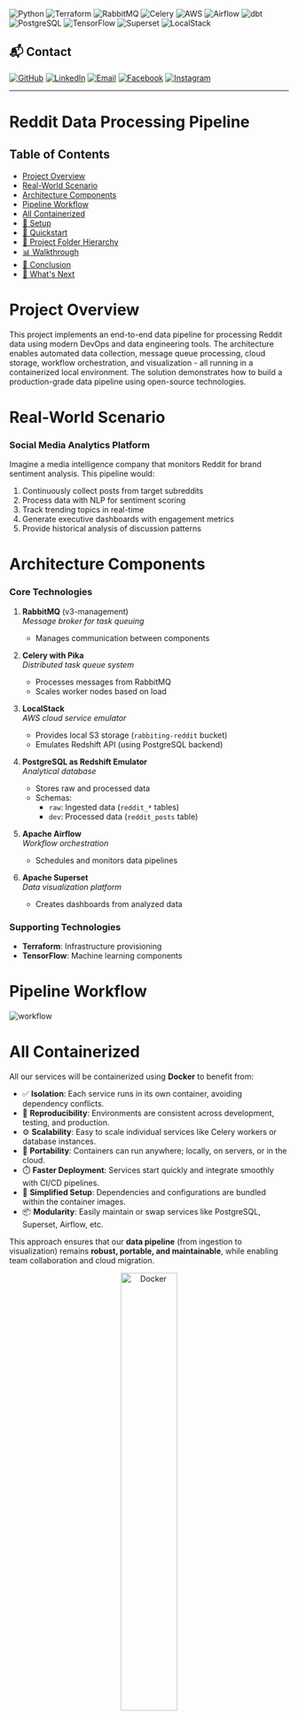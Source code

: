 ![Python](https://img.shields.io/badge/Language-Python%203.10-blue?logo=python&logoColor=white)
![Terraform](https://img.shields.io/badge/IaC-Terraform-7B42BC?logo=terraform&logoColor=white)
![RabbitMQ](https://img.shields.io/badge/Messaging-RabbitMQ-FF6600?logo=rabbitmq&logoColor=white)
![Celery](https://img.shields.io/badge/Task%20Queue-Celery-37814A?logo=celery&logoColor=white)
![AWS](https://img.shields.io/badge/Cloud-AWS-232F3E?logo=amazon-aws&logoColor=white)
![Airflow](https://img.shields.io/badge/Orchestrator-Apache%20Airflow-017CEE?logo=apache-airflow&logoColor=white)
![dbt](https://img.shields.io/badge/Transformation-dbt-FD5126?logo=dbt&logoColor=white)
![PostgreSQL](https://img.shields.io/badge/Database-PostgreSQL-316192?logo=postgresql&logoColor=white)
![TensorFlow](https://img.shields.io/badge/ML-TensorFlow-FF6F00?logo=tensorflow&logoColor=white)
![Superset](https://img.shields.io/badge/BI-Apache%20Superset-orange?logo=apache-superset&logoColor=white)
![LocalStack](https://img.shields.io/badge/Cloud%20Emulation-LocalStack-purple?logo=localstack&logoColor=white)

## 📬 Contact

[![GitHub](https://img.shields.io/badge/GitHub-karkouri--zakaria-181717?logo=github)](https://github.com/karkouri-zakaria)
[![LinkedIn](https://img.shields.io/badge/LinkedIn-Karkouri%20Zakaria-blue?logo=linkedin)](https://www.linkedin.com/in/karkouri-zakaria/)
[![Email](https://img.shields.io/badge/Email-zakaria.karkouri%40outlook.com-red?logo=gmail)](mailto:zakaria.karkouri@outlook.com)
[![Facebook](https://img.shields.io/badge/Facebook-Karkouri%20Zakaria-1877F2?logo=facebook&logoColor=white)](https://www.facebook.com/karkouri.zakaria/)
[![Instagram](https://img.shields.io/badge/Instagram-zakaria.karkouri-E4405F?logo=instagram&logoColor=white)](https://www.instagram.com/zakaria.karkouri/)

---

# Reddit Data Processing Pipeline

## Table of Contents
- [Project Overview](#project-overview)
- [Real-World Scenario](#real-world-scenario)
- [Architecture Components](#architecture-components)
- [Pipeline Workflow](#pipeline-workflow)
- [All Containerized](#all-containerized)
- [🐳 Setup](#-setup)
- [🚀 Quickstart](#-quickstart)
- [📁 Project Folder Hierarchy](#-project-folder-hierarchy)
- [📊 Walkthrough](#-walkthrough)
- [📌 Conclusion](#-conclusion)
- [🔭 What's Next](#-whats-next)

# Project Overview
This project implements an end-to-end data pipeline for processing Reddit data using modern DevOps and data engineering tools. The architecture enables automated data collection, message queue processing, cloud storage, workflow orchestration, and visualization - all running in a containerized local environment. The solution demonstrates how to build a production-grade data pipeline using open-source technologies.

# Real-World Scenario
### Social Media Analytics Platform
Imagine a media intelligence company that monitors Reddit for brand sentiment analysis. This pipeline would:
1. Continuously collect posts from target subreddits
2. Process data with NLP for sentiment scoring
3. Track trending topics in real-time
4. Generate executive dashboards with engagement metrics
5. Provide historical analysis of discussion patterns

# Architecture Components

### Core Technologies
1. **RabbitMQ** (v3-management)  
   *Message broker for task queuing*  
   - Manages communication between components

2. **Celery with Pika**  
   *Distributed task queue system*  
   - Processes messages from RabbitMQ
   - Scales worker nodes based on load

3. **LocalStack**  
   *AWS cloud service emulator*  
   - Provides local S3 storage (`rabbiting-reddit` bucket)
   - Emulates Redshift API (using PostgreSQL backend)

4. **PostgreSQL as Redshift Emulator**  
   *Analytical database*  
   - Stores raw and processed data
   - Schemas:
     - `raw`: Ingested data (`reddit_*` tables)
     - `dev`: Processed data (`reddit_posts` table)

5. **Apache Airflow**  
   *Workflow orchestration*  
   - Schedules and monitors data pipelines

6. **Apache Superset**  
   *Data visualization platform*  
   - Creates dashboards from analyzed data

### Supporting Technologies
- **Terraform**: Infrastructure provisioning
- **TensorFlow**: Machine learning components

# Pipeline Workflow
![workflow](images/Presentation.jpg)

# All Containerized

All our services will be containerized using **Docker** to benefit from:

- ✅ **Isolation**: Each service runs in its own container, avoiding dependency conflicts.
- 🔁 **Reproducibility**: Environments are consistent across development, testing, and production.
- ⚙️ **Scalability**: Easy to scale individual services like Celery workers or database instances.
- 🚀 **Portability**: Containers can run anywhere; locally, on servers, or in the cloud.
- ⏱️ **Faster Deployment**: Services start quickly and integrate smoothly with CI/CD pipelines.
- 🔧 **Simplified Setup**: Dependencies and configurations are bundled within the container images.
- 📦 **Modularity**: Easily maintain or swap services like PostgreSQL, Superset, Airflow, etc.

This approach ensures that our **data pipeline** (from ingestion to visualization) remains **robust, portable, and maintainable**, while enabling team collaboration and cloud migration.

<p align="center">
  <img src="images/image-22.png" alt="Docker" width="45%" />
</p>

---
# 🚀 Quickstart

## Clone the repository and organize folders:

```bash
git clone https://github.com/yourusername/reddit-data-pipeline
```

# 📁 Project Folder Hierarchy
### ⚠️ Place each folder into its corresponding Docker container volume
- 🐋 pika_celery_tensorflow/
  - 📁 /app/
    - 📄 consumer.py
    - 📄 main.tf
    - 📄 producer.py
    - 📄 requirements.txt
    - 📄 tasks.py
    - 📁 Sources/
      - 📄 *.xslx

- 🐋 airflow_dbt_tensorflow/
  - 📁 /home/airflow/.dbt/
    - 📄 profiles.yml
  - 📁 /opt/airflow/
    - 📄 requirements.txt
    - 📄 simple_auth_manager_passwords.json.generated
    - 📁 dags/
      - 📄 conditional.py
    - 📁 scripts/
      - 📄 dbt_branch.py
      - 📄 tf_branch.py
      - 📁 reddit/ (created by `dbt init`)
        - 📁 modals/
          - 📄 reddit_posts.sql
          - 📄 sources.yml
        - 📁 macros/
          - 📄 list_raw_tables.sql
---

## Source of our data

[Reddit WallStreetBets Posts Sentiment Analysis (Kaggle)](https://www.kaggle.com/code/thomaskonstantin/reddit-wallstreetbets-posts-sentiment-analysis?select=reddit_wsb.csv)

<p align="center">
  <img src="images/image-28.png" alt="Kaggle" width="45%" />
</p>

# 🐳 Setup

- RabbitMQ
- Localstack
- Airflow
- PostgreSQL
- Apache Superset
- Pika_celery_terraform
- Terraform
 Run:
```bash
docker compose up -d
```

You'll still need to run these commands after the container starts:
```bash
docker exec -it superset bash -c "pip install psycopg2-binary"
docker exec -it superset superset fab create-admin \
  --username admin \
  --firstname Admin \
  --lastname User \
  --email admin@example.com \
  --password admin
docker exec -it superset superset db upgrade
docker exec -it superset superset init
docker exec -it airflow_dbt_tensorflow export AIRFLOW_CONN_AWSID='aws://test:test@?region_name=us-east-1&endpoint_url=http://host.docker.internal:4566'
```

## Access Details

| Service       | URL                                  | Credentials            |
|---------------|--------------------------------------|------------------------|
| RabbitMQ      | http://localhost:15672               | guest/guest            |
| LocalStack    | https://localhost.localstack.cloud:4566 | N/A                    |
| Airflow       | http://localhost:8080                | From project files     |
| Superset      | http://localhost:8011                | admin/admin            |
| PostgreSQL    | localhost:5439                       | admin/AdminPassword123 |

**Notes:**
- PostgreSQL uses port 5439 to avoid conflicts with default PostgreSQL installations
- Airflow credentials are stored in the project directory

⚠️ **To mention:**
Although we can simulate Redshift using the following LocalStack command:
```bash
docker exec localstack awslocal redshift create-cluster --cluster-identifier reddit-cluster --db-name reddit --master-username admin --master-user-password AdminPassword123 --node-type dc2.large --cluster-type single-node --publicly-accessible
```
This is only an **API simulation** not for development. Since Redshift is built on top of **PostgreSQL**, we use a PostgreSQL container as a practical emulator for local development and testing.

# 📊 Walkthrough

### 1. Inspecting the RabbitMQ Queue

We begin by accessing the **RabbitMQ interface** to inspect the queue named `"task_queue"`, which is where our application is expected to receive and store messages fetched from the Reddit API.

![RabbitMQ Queue View](images/image.png)  
![Queue Detail View](images/image-1.png)

---

### 2. Terraform: S3 Bucket and IAM Creation

After executing the Terraform script, it automatically provisions an **S3 bucket** and the associated **IAM role/policy**. These resources are configured to store messages received from RabbitMQ in CSV format.

![S3 Bucket Created via Terraform](images/image-2.png)

---

### 3. Starting the Celery Worker

We launch the **Celery worker** responsible for consuming messages from the `"task_queue"` by running the following command:

```bash
celery -A tasks worker --loglevel=info --queues=task_queue
```
![alt text](images/image-3.png)

### 4. Emulating the Reddit API with Pika Producer

Since access to the actual **Reddit API** is unavailable, we emulate its behavior using a **RabbitMQ producer** implemented with **Pika** in the `producer.py` script and the excel file `Sources/reddit_20231023.xlsx`. This allows us to simulate data being sent to our queue as if it came from the Reddit API.

⚙️ **Key Difference between Celery and Pika**:
- **Pika** is a low-level RabbitMQ client that streams raw data without any abstraction or task management features.
- **Celery**, on the other hand, offers advanced capabilities such as task retries, scheduling, and result tracking, making it ideal for production-ready distributed task queues.

![Simulated Producer Using Pika](images/image-4.png)


### 5. Verifying S3 Bucket Creation in LocalStack

After executing the Terraform script, we verify the successful creation of our **S3 infrastructure** via the **LocalStack Cloud dashboard**.

By navigating to [LocalStack Dashboard](https://app.localstack.cloud/dashboard), we confirm that:
- The **S3 service** is active.
- Our **bucket** has been created.
- The **CSV file**, generated from the received Reddit messages, is stored correctly in the bucket.

This confirms that the pipeline is functioning as intended.

![S3 Bucket Created](images/image-5.png)
![CSV File in Bucket](images/image-6.png)


## Orchestration with Airflow: Conditional S3 Branching DAG

We move on to orchestrating our workflow using **Apache Airflow**.

### DAG: `conditional_s3_branching`

This DAG is designed to **monitor updates in our S3 files** and execute different tasks based on the presence or absence of those files.

#### Workflow structure:

- **start**  
  The entry point of the DAG, initiating the process.

- **check_files**  
  This task checks the S3 bucket for updated or new files. It acts as a conditional gate to determine which path the workflow should follow next.

- From **check_files**, the workflow branches into three possible paths:  
  - **run_dbt_task** ;  triggers dbt (data build tool) operations, such as data transformation and testing.  
  - **run_tensorflow_task** ;  starts TensorFlow-related tasks for any machine learning processing needed on the data and then into a **join** step.  
  - **no_files_found** ;  runs when no relevant files are found in S3, effectively a fallback or end state to avoid running unnecessary processes.

- **run_dbt_task** flows into:  
  - **dbt_run_and_test** (for dbt tasks) and then into a **join** step that synchronizes the parallel branches.

- The **no_files_found** task also flows into the same **join** task, ensuring all paths converge properly to complete the DAG run.

---

This conditional branching allows efficient resource usage by only running computationally expensive tasks when new data is available.

![DAG Overview](images/image-7.png)
![Check Files Task](images/image-8.png)
![Branching Structure](images/image-9.png)


## TensorFlow Training Script

The TensorFlow script performs the following:

- **Loads the training data directly from the CSV file stored in the S3 bucket.**
- **Trains a machine learning model using this data.**
- **Displays summary information about the training dataset and the model’s training process,** such as loss, accuracy, or other relevant metrics.
- **The model is trained in this case on the reltionship number of comments / score**
- **Saves the trained model locally** for later use, such as inference or further evaluation.
- ### **Our model simple linear regression model**

This approach streamlines the workflow by integrating data loading, model training, and model persistence into a single step within the orchestration pipeline.

![Training Process Overview](images/image-10.png)
![Training Process Overview](images/image-25.png)


## DBT Tasks Overview

### First DBT Task: Load Raw Data

- **Loads the CSV file directly into the PostgreSQL database** as a raw data table.
- The table is created in a schema called `raw`.
- This represents the primitive, unprocessed form of the data ready for further transformation.

![Load Raw Data](images/image-11.png)
![Load Raw Data](images/image-26.png)

### Second DBT Task: Transform and Test Data

- **Runs the DBT models, tests, and macros** to process the raw data.
- Performs tasks such as **column type association, null value cleaning, and other data transformations**.
- The processed and cleaned results are saved in a new table inside the `dev` schema.
- Both `raw` and `dev` DBT schemas are created automatically by DBT during this process.

![Transform and Test Data](images/image-12.png)
![Load Raw Data](images/image-27.png)


## Verifying PosgreSQL Tables and Transformations with psql

- We use the PostgreSQL client `psql` to inspect the database.
- This allows us to check if the tables have been created with the expected schemas.
- We also verify that the desired data transformations have been applied correctly.

![Check Tables](images/image-13.png)  
![Verify Transformations](images/image-14.png)


## Superset Visualization

Last but not least, we start **Apache Superset** for data exploration and dashboarding.

- We connect Superset to our PostgreSQL database.
- From there, we create a **dataset** based on the `dev.reddit_posts` table.
- Once the dataset is loaded, we begin creating visualizations.

📊 In our example, we build a chart showing the **count of scores** based on the **number of comments**.

This allows us to:
- Explore how engagement (comments) affects scoring.
- Visually verify the effectiveness of our ETL pipeline.

### The connection string is:
```bash
postgresql://admin:AdminPassword123@host.docker.internal:5439/reddit
```

![Superset Home](images/image-15.png)  
![Database Connection](images/image-16.png)
![Dataset View](images/image-17.png)  
![Chart Creation](images/image-18.png)  
![Chart Settings](images/image-19.png)  
![Final Visualization](images/image-20.png)

# 📌 Conclusion

This project illustrates a hands-on integration of distributed systems, orchestration, and data transformation workflows within a modular, containerized architecture. By simulating real-world cloud services and data flows, we’ve created a reliable environment for experimentation and development without depending on external APIs or infrastructures.

The design promotes autonomy, flexibility, and clarity across each pipeline stage; from ingestion and storage to processing, analysis, and visualization. Every component is loosely coupled yet part of a cohesive system, ensuring maintainability and scalability.

---

# **🔭 What's Next**

- Add automated testing and monitoring; potentially using **Grafana** and **Prometheus**; to ensure performance, reliability, and observability in real time.
- Implement more **dbt tests** and adopt a **Data Quality Framework** to validate schema integrity and track anomalies.
- Introduce **security enhancements** to safeguard sensitive data and manage user access effectively.
- Integrate **advanced analytics** for deeper insights, including trend analysis and predictive modeling.

<p align="center">
  <img src="images/image-23.png" alt="Superset chart showing score distribution by comment count" width="15%" />
  <img src="images/image-24.png" alt="Superset dataset and dashboard setup" width="15%" />
</p>

# License
This project is licensed under the [MIT License](LICENSE).

---

## **Author:** [Karkouri Zakaria](https://github.com/karkouri-zakaria)